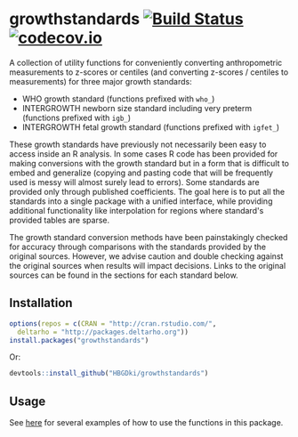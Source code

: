 # growthstandards [![Build Status](https://travis-ci.org/HBGDki/growthstandards.svg?branch=master)](https://travis-ci.org/HBGDki/growthstandards) [![codecov.io](https://codecov.io/gh/HBGDki/growthstandards/coverage.svg?branch=master)](https://codecov.io/gh/HBGDki/growthstandards?branch=master)

A collection of utility functions for conveniently converting anthropometric measurements to z-scores or centiles (and converting z-scores / centiles to measurements) for three major growth standards:

- WHO growth standard (functions prefixed with `who_`)
- INTERGROWTH newborn size standard including very preterm (functions prefixed with `igb_`)
- INTERGROWTH fetal growth standard (functions prefixed with `igfet_`)

These growth standards have previously not necessarily been easy to access inside an R analysis. In some cases R code has been provided for making conversions with the growth standard but in a form that is difficult to embed and generalize (copying and pasting code that will be frequently used is messy will almost surely lead to errors). Some standards are provided only through published coefficients. The goal here is to put all the standards into a single package with a unified interface, while providing additional functionality like interpolation for regions where standard's provided tables are sparse.

The growth standard conversion methods have been painstakingly checked for accuracy through comparisons with the standards provided by the original sources. However, we advise caution and double checking against the original sources when results will impact decisions. Links to the original sources can be found in the sections for each standard below.

## Installation

```r
options(repos = c(CRAN = "http://cran.rstudio.com/",
  deltarho = "http://packages.deltarho.org"))
install.packages("growthstandards")
```

Or:

```r
devtools::install_github("HBGDki/growthstandards")
```

## Usage

See [here](articles/docs.html) for several examples of how to use the functions in this package.
